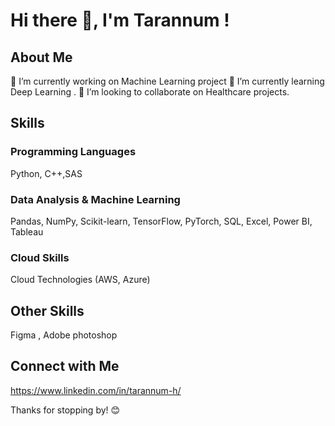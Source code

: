 
# Hi there 👋, I'm Tarannum !

## About Me
🔭 I’m currently working on Machine Learning project
🌱 I’m currently learning Deep Learning .
  👯 I’m looking to collaborate on Healthcare projects.

## Skills

### Programming Languages
Python, C++,SAS

### Data Analysis & Machine Learning
Pandas, NumPy, Scikit-learn, TensorFlow, PyTorch, SQL, Excel, Power BI, Tableau

### Cloud  Skills
Cloud Technologies (AWS, Azure)

## Other Skills
Figma , Adobe photoshop

## Connect with Me
https://www.linkedin.com/in/tarannum-h/

Thanks for stopping by! 😊



